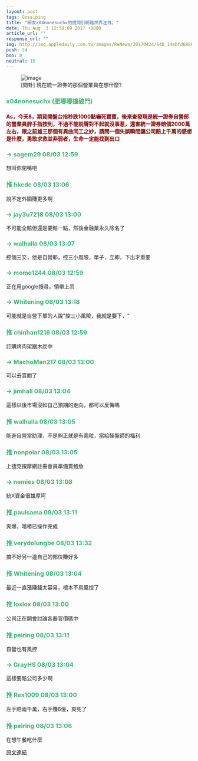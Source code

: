 ```yaml
---
layout: post
tags: Gossiping
title: "網友x04nonesuchx的提問引網路世界注目。"
date: Thu Aug  3 12:58:09 2017 +0800
article_url: ""
response_url: ""
img: http://img.appledaily.com.tw/images/ReNews/20170424/640_14ebfd688826107e200d37f77686f48a.jpg
push: 24
boo: 0
neutral: 15
---
```


<figure>
<img src="http://img.appledaily.com.tw/images/ReNews/20170424/640_14ebfd688826107e200d37f77686f48a.jpg" alt="image">
<figcaption>
[問卦] 現在統一證券的那個營業員在想什麼?
</figcaption>
</figure>



<h3 style="color:MediumSeaGreen;">x04nonesuchx (肥嘟嘟撞破門)</h3>

<h4 style="color:Maroon;">As，今天8，期貨開盤台指秒跌1000點嚇死寶寶，後來查發現是統一證券自營部的營業員胖手指按到，不過不能說聲對不起就沒事惹，還害統一證券賠個2000萬左右，跟之前雄三那個有異曲同工之妙，請問一個失誤瞬間讓公司賠上千萬的感想是什麼，勇敢求救並非弱者，生命一定能找到出口</h4>

<h3 style="color:MediumSeaGreen;">→ sagem29 08/03 12:59</h3>

<p>想叫你閉嘴吧</p>

<h3 style="color:MediumSeaGreen;">推 hkcdc 08/03 13:06</h3>

<p>說不定外圍賺更多啊</p>

<h3 style="color:MediumSeaGreen;">→ jay3u7218 08/03 13:00</h3>

<p>不可能全賠但還是要賠一點，然後金融業永久除名了</p>

<h3 style="color:MediumSeaGreen;">→ walhalla 08/03 13:07</h3>

<p>控個三交，他是自營耶，控三小風險，單子，立即，下出才重要</p>

<h3 style="color:MediumSeaGreen;">→ momo1244 08/03 12:59</h3>

<p>正在用google搜尋，領帶上吊</p>

<h3 style="color:MediumSeaGreen;">→ Whitening 08/03 13:18</h3>

<p>可能就是自營下單的人說"控三小風險，我就是要下，"</p>

<h3 style="color:MediumSeaGreen;">推 chinhan1216 08/03 12:59</h3>

<p>訂購烤肉架跟木炭中</p>

<h3 style="color:MediumSeaGreen;">→ MachoMan217 08/03 13:00</h3>

<p>可以去賣鮑了</p>

<h3 style="color:MediumSeaGreen;">→ jimhall 08/03 13:04</h3>

<p>這樣以後市場沒如自己預期的走向，都可以反悔嗎</p>

<h3 style="color:MediumSeaGreen;">推 walhalla 08/03 13:05</h3>

<p>能進自營當助理，不是夠正就是有兩粒，當給操盤師的福利</p>

<h3 style="color:MediumSeaGreen;">推 nonpolar 08/03 13:05</h3>

<p>上捷克按摩網註冊會員準備賣鮑魚</p>

<h3 style="color:MediumSeaGreen;">→ nemies 08/03 13:08</h3>

<p>統X資金很雄厚阿</p>

<h3 style="color:MediumSeaGreen;">推 paulsama 08/03 13:11</h3>

<p>爽爆，暗樁已操作完成</p>

<h3 style="color:MediumSeaGreen;">推 verydolungbe 08/03 13:32</h3>

<p>搞不好另一邊自己的部位賺好多</p>

<h3 style="color:MediumSeaGreen;">推 Whitening 08/03 13:04</h3>

<p>最近一直漲賺錢太容易，根本不鳥風控了</p>

<h3 style="color:MediumSeaGreen;">推 loxlox 08/03 13:00</h3>

<p>公司正在開會討論各器官價碼中</p>

<h3 style="color:MediumSeaGreen;">推 peiring 08/03 13:11</h3>

<p>自營也有風控</p>

<h3 style="color:MediumSeaGreen;">→ GrayHS 08/03 13:04</h3>

<p>這樣要賠公司多少啊</p>

<h3 style="color:MediumSeaGreen;">推 Rex1009 08/03 13:00</h3>

<p>左手賠兩千萬，右手賺6億，爽死了</p>

<h3 style="color:MediumSeaGreen;">推 peiring 08/03 13:06</h3>

<p>在想午餐吃什麼</p>

<a href = "https://www.ptt.cc/bbs/Gossiping/M.1501736291.A.0A7.html">原文連結</a>

